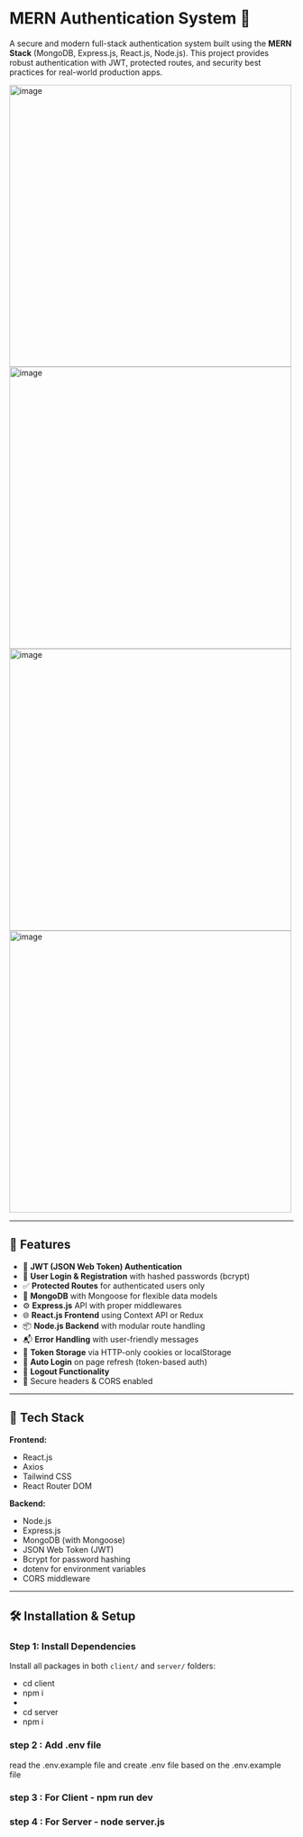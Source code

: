 # MERN Authentication System 🔐

A secure and modern full-stack authentication system built using the **MERN Stack** (MongoDB, Express.js, React.js, Node.js). This project provides robust authentication with JWT, protected routes, and security best practices for real-world production apps.

<img width="500" height="500" alt="image" src="https://github.com/user-attachments/assets/d317db2c-7772-4079-8a4e-baf2288a88ca" />
<img width="500" height="500" alt="image" src="https://github.com/user-attachments/assets/248e4ee2-1b24-4865-855f-aba4491624f6" />
<img width="500" height="500" alt="image" src="https://github.com/user-attachments/assets/2adfb67d-5cfb-438d-80ae-8bca8a3ffea2" />
<img width="500" height="500" alt="image" src="https://github.com/user-attachments/assets/4bcb33d7-83c0-41f5-9e30-bfef1261f813" />



---

## 🚀 Features

- 🔐 **JWT (JSON Web Token) Authentication**
- 🔄 **User Login & Registration** with hashed passwords (bcrypt)
- ✅ **Protected Routes** for authenticated users only
- 💾 **MongoDB** with Mongoose for flexible data models
- ⚙️ **Express.js** API with proper middlewares
- 🌐 **React.js Frontend** using Context API or Redux
- 📦 **Node.js Backend** with modular route handling
- 📬 **Error Handling** with user-friendly messages
- 🧠 **Token Storage** via HTTP-only cookies or localStorage
- 🔄 **Auto Login** on page refresh (token-based auth)
- 🚫 **Logout Functionality**
- 🔐 Secure headers & CORS enabled

---

## 🧱 Tech Stack

**Frontend:**
- React.js
- Axios
- Tailwind CSS 
- React Router DOM

**Backend:**
- Node.js
- Express.js
- MongoDB (with Mongoose)
- JSON Web Token (JWT)
- Bcrypt for password hashing
- dotenv for environment variables
- CORS middleware

---

## 🛠️ Installation & Setup

###  Step 1: Install Dependencies
Install all packages in both `client/` and `server/` folders:  
- cd client
- npm i
- 
- cd server
- npm i 

### step 2 : Add .env file 
read the .env.example file and create .env file based on the .env.example file 

### step 3 : For Client - npm run dev

### step 4 : For Server - node server.js
